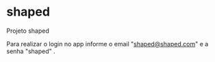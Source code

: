 # shaped

Projeto shaped

Para realizar o login no app informe o email "shaped@shaped.com" e a senha "shaped" . 
